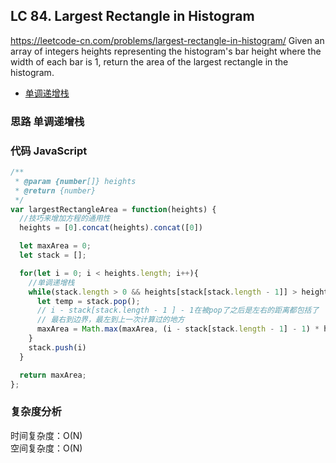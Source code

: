 ## LC 84. Largest Rectangle in Histogram

https://leetcode-cn.com/problems/largest-rectangle-in-histogram/
Given an array of integers heights representing the histogram's bar height where the width of each bar is 1, return the area of the largest rectangle in the histogram.

- [单调递增栈](#思路-单调递增栈)

### 思路 单调递增栈

### 代码 JavaScript

```JavaScript
/**
 * @param {number[]} heights
 * @return {number}
 */
var largestRectangleArea = function(heights) {
  //技巧来增加方程的通用性
  heights = [0].concat(heights).concat([0])

  let maxArea = 0;
  let stack = [];

  for(let i = 0; i < heights.length; i++){
    //单调递增栈
    while(stack.length > 0 && heights[stack[stack.length - 1]] > heights[i]){
      let temp = stack.pop();
      // i - stack[stack.length - 1 ] - 1在被pop了之后是左右的距离都包括了
      // 最右到边界，最左到上一次计算过的地方
      maxArea = Math.max(maxArea, (i - stack[stack.length - 1] - 1) * heights[temp])
    }
    stack.push(i)
  }

  return maxArea;
};

```

### 复杂度分析

时间复杂度：O(N) </br>
空间复杂度：O(N)
